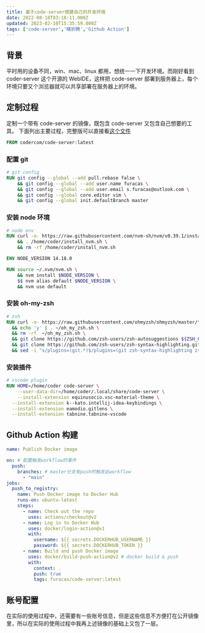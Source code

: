 ```yaml
---
title: 基于code-server搭建自己的开发环境
date: 2022-08-18T03:18:11.000Z
updated: 2023-02-10T15:35:59.000Z
tags: ['code-server','瞎折腾','Github Action']
---
```

  
## 背景

平时用的设备不同，win、mac、linux 都用，想统一一下开发环境。而刚好看到 coder-server 这个开源的 WebIDE，这样把 code-server 部署到服务器上，每个环境只要又个浏览器就可以共享部署在服务器上的环境。

## 定制过程

定制一个带有 code-server 的镜像，既包含 code-server 又包含自己想要的工具。
下面列出主要过程，完整版可以直接看[这个文件](https://github.com/furacas/my-code-server/blob/main/Dockerfile)

```dockerfile
FROM codercom/code-server:latest
```

### 配置 git

```dockerfile
# git config
RUN git config --global --add pull.rebase false \
    && git config --global --add user.name furacas \
    && git config --global --add user.email s.furacas@outlook.com \
    && git config --global core.editor vim \
    && git config --global init.defaultBranch master
```

### 安装 node 环境

```dockerfile
# node env
RUN curl -o- https://raw.githubusercontent.com/nvm-sh/nvm/v0.39.1/install.sh >> /home/coder/install_nvm.sh \
    && . /home/coder/install_nvm.sh \
    && rm -rf /home/coder/install_nvm.sh

ENV NODE_VERSION 14.18.0

RUN source ~/.nvm/nvm.sh \
    && nvm install $NODE_VERSION \
    $$ nvm alias default $NODE_VERSION \
    && nvm use default
```

### 安装 oh-my-zsh

```dockerfile
# zsh
RUN curl -o- https://raw.githubusercontent.com/ohmyzsh/ohmyzsh/master/tools/install.sh >> ~/oh_my_zsh.sh \
  && echo 'y' | . ~/oh_my_zsh.sh \
  && rm -rf  ~/oh_my_zsh.sh \
  && git clone https://github.com/zsh-users/zsh-autosuggestions ${ZSH_CUSTOM:-~/.oh-my-zsh/custom}/plugins/zsh-autosuggestions \
  && git clone https://github.com/zsh-users/zsh-syntax-highlighting.git ${ZSH_CUSTOM:-~/.oh-my-zsh/custom}/plugins/zsh-syntax-highlighting \
  && sed -i "s/plugins=(git.*)$/plugins=(git zsh-syntax-highlighting zsh-autosuggestions)/" ~/.zshrc
```

### 安装插件

```dockerfile
# vscode plugin
RUN HOME=/home/coder code-server \
	--user-data-dir=/home/coder/.local/share/code-server \
	--install-extension equinusocio.vsc-material-theme \
  --install-extension k--kato.intellij-idea-keybindings \
  --install-extension eamodio.gitlens \
  --install-extension tabnine.tabnine-vscode
```

## Github Action 构建

```yaml
name: Publish Docker image

on: # 配置触发workflow的事件
  push:
    branches: # master分支有push时触发此workflow
      - "main"
jobs:
  push_to_registry:
    name: Push Docker image to Docker Hub
    runs-on: ubuntu-latest
    steps:
      - name: Check out the repo
        uses: actions/checkout@v2
      - name: Log in to Docker Hub
        uses: docker/login-action@v1
        with:
          username: ${{ secrets.DOCKERHUB_USERNAME }}
          password: ${{ secrets.DOCKERHUB_TOKEN }}
      - name: Build and push Docker image
        uses: docker/build-push-action@v2 # docker build & push
        with:
          context: .
          push: true
          tags: furacas/code-server:latest
```

## 账号配置

在实际的使用过程中，还需要有一些账号信息，但是这些信息不方便打在公开镜像里，所以在实际的使用过程中我再上述镜像的基础上又包了一层。